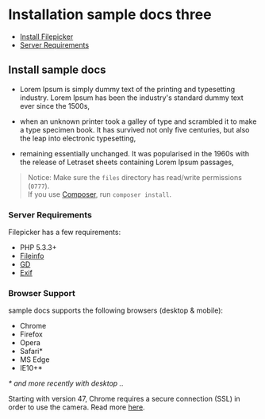 # Installation sample docs three

- [Install Filepicker](#install-sample)
- [Server Requirements](#server-sample-requirements)

## Install sample docs

- Lorem Ipsum is simply dummy text of the printing and typesetting industry. Lorem Ipsum has been the industry's standard dummy text ever since the 1500s, 

- when an unknown printer took a galley of type and scrambled it to make a type specimen book. It has survived not only five centuries, but also the leap into electronic typesetting,

-  remaining essentially unchanged. It was popularised in the 1960s with the release of Letraset sheets containing Lorem Ipsum passages,

> Notice: Make sure the `files` directory has read/write permissions (`0777`). <br>
> If you use [Composer](https://getcomposer.org/), run `composer install`.

### Server Requirements

Filepicker has a few requirements:

- PHP 5.3.3+
- [Fileinfo](https://php.net/manual/ro/book.fileinfo.php)
- [GD](http://php.net/manual/en/book.image.php)
- [Exif](http://php.net/manual/en/book.exif.php) 

### Browser Support

sample docs supports the following browsers (desktop & mobile):

- Chrome
- Firefox
- Opera
- Safari*
- MS Edge
- IE10+*

_* and more recently with desktop .._ 

Starting with version 47, Chrome requires a secure connection (SSL) in order to use the camera. Read more [here](https://www.chromium.org/Home/chromium-security/deprecating-powerful-features-on-insecure-origins).